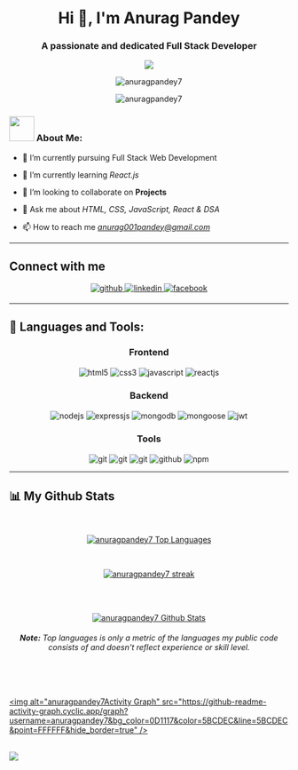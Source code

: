<h1 align="center">Hi 👋, I'm Anurag Pandey</h1>
<h3 align="center">A passionate and dedicated Full Stack Developer </h3>

<p align="center">
  <a href="https://github.com/DenverCoder1/readme-typing-svg">
    <img src="https://readme-typing-svg.demolab.com/?lines=Hi! My name is Anurag Pandey; I am a Full-Stack%20Web%20Developer 👨🏻‍💻; Curious%20to%20learn%20new%20things !&font=Fira%20Code&center=true&width=440&height=45&color=#37bcf7&vCenter=true&size=22&pause=1000"></a>
</p>



<p align="center"> <img src="https://media.tenor.com/cBUtv3HOBh4AAAAC/header.gif" alt="anuragpandey7" /> </p>

<p align="center"> <img src="https://komarev.com/ghpvc/?username=anuragpandey7&label=Profile%20views&color=0e75b6&style=flat" alt="anuragpandey7" /> </p>

### <img src="https://github.com/TheDudeThatCode/TheDudeThatCode/blob/master/Assets/Developer.gif" width="45" /> About Me:

- 🔭 I’m currently pursuing Full Stack Web Development

- 🌱 I’m currently learning *React.js*

<!-- - 📄 Know about my experiences [Resume](https://drive.google.com/file/d/1x0iQopDu1u7FI_gu_QY_q37EX2gCMYos/view?usp=sharing) -->

<!-- - 👨‍💻 All of my projects are available at Github and [Portfolio](https://vaibhav-mougha.github.io/) -->

- 💞️ I’m looking to collaborate on **Projects**

- 💬 Ask me about *HTML, CSS, JavaScript, React & DSA*

- 📫 How to reach me *anurag001pandey@gmail.com*



<hr />

## Connect with me  
<div align="center">
<a href="https://github.com/anuragpandey7" target="_blank">
<img src=https://img.shields.io/badge/github-%2324292e.svg?&style=for-the-badge&logo=github&logoColor=white alt=github style="margin-bottom: 5px;" />
</a>
<a href="https://www.linkedin.com/in/anurag-pandey-41636120a/" target="_blank">
<img src=https://img.shields.io/badge/linkedin-%231E77B5.svg?&style=for-the-badge&logo=linkedin&logoColor=white alt=linkedin style="margin-bottom: 5px;" />
</a>
<a href="mailto:anurag001pandey@gmail.com" target="_blank">
<img src=https://img.shields.io/badge/Gmail-D14836?style=for-the-badge&logo=gmail&logoColor=white alt=facebook style="margin-bottom: 5px;" />
</a>
</div>

<hr />

## 🚀 Languages and Tools:
<div align="center">
 
 <div align="center"><h3 align="center">Frontend</h3>
<img src="https://img.shields.io/badge/html5-%23E34F26.svg?style=for-the-badge&logo=html5&logoColor=white" align="center" alt="html5">
<img src = "https://img.shields.io/badge/css3-%231572B6.svg?style=for-the-badge&logo=css3&logoColor=white" align="center" alt="css3">
<img src ="https://img.shields.io/badge/javascript-%23323330.svg?style=for-the-badge&logo=javascript&logoColor=%23F7DF1E" align="center" alt="javascript">
<img src="https://img.shields.io/badge/React-20232A?style=for-the-badge&logo=react&logoColor=61DAFB"  align="center" alt="reactjs" />
<!-- <img src="https://img.shields.io/badge/Redux-593D88?style=for-the-badge&logo=redux&logoColor=white"  align="center" alt="redux" /> -->
<!-- <img src="https://img.shields.io/badge/Material%20UI-007FFF?style=for-the-badge&logo=mui&logoColor=white"  align="center" alt="material-ui"/> -->
<!-- <img src = "https://img.shields.io/badge/chakra ui-%234ED1C5.svg?style=for-the-badge&logo=chakraui&logoColor=white" align="center" alt="chakra-ui"/> -->
</div>
  <div align="center"><h3 align="center">Backend</h3> 
<img src="https://img.shields.io/badge/Node.js-339933?style=for-the-badge&logo=nodedotjs&logoColor=white" align="center" alt="nodejs" />
<img src="https://img.shields.io/badge/Express.js-000000?style=for-the-badge&logo=express&logoColor=white" align="center" alt="expressjs"/>
<img src="https://img.shields.io/badge/MongoDB-4EA94B?style=for-the-badge&logo=mongodb&logoColor=white" align="center" alt="mongodb"/>
<img src="https://img.shields.io/badge/mongoose-%2300f.svg?style=for-the-badge&logo=fastify&logoColor=white" align="center" alt="mongoose"/>
   <img src="https://img.shields.io/badge/JWT-black?style=for-the-badge&logo=JSON%20web%20tokens" align="center" alt="jwt"/>
 </div>
  <div align="center"><h3 align="center">Tools</h3> 
  <!-- <img src="https://img.shields.io/badge/heroku-%23430098.svg?style=for-the-badge&logo=heroku&logoColor=white" align="center" alt="git"/> -->
   <img src="https://img.shields.io/badge/netlify-%23000000.svg?style=for-the-badge&logo=netlify&logoColor=#00C7B7" align="center" alt="git"/>
   <img src="https://img.shields.io/badge/vercel-%23000000.svg?style=for-the-badge&logo=vercel&logoColor=whit" align="center" alt="git"/>
   <img src="https://img.shields.io/badge/Git-f44d27?style=for-the-badge&logo=git&logoColor=white"  align="center" alt="git"/>
<img src="https://img.shields.io/badge/GitHub-100000?style=for-the-badge&logo=github&logoColor=white"  align="center" alt="github"/>
<!-- <img src ="https://img.shields.io/badge/Postman-FF6C37?style=for-the-badge&logo=postman&logoColor=white" align="center" alt="postman"> -->
<img src = "https://img.shields.io/badge/NPM-%23000000.svg?style=for-the-badge&logo=npm&logoColor=white" align="center" alt="npm">
   <br/>
 </div>
</div>

<hr />

## 📊 My Github Stats
   <br/>   
 <p align="center">      
  <a href="https://github.com/anuragpandey7/github-readme-stats"><img alt="anuragpandey7 Top Languages" src="https://github-readme-stats.vercel.app/api/top-langs/?username=anuragpandey7&langs_count=8&count_private=true&layout=compact&theme=react&hide_border=true&bg_color=0D1117" /></a>
      </p>      
     <br/> 
   <p align="center">
    <a href="https://github.com/anuragpandey7/github-readme-streak-stats">
        <img title="🔥 Get streak stats for your profile at git.io/streak-stats" alt="anuragpandey7 streak" src="https://github-readme-streak-stats.herokuapp.com/?user=anuragpandey7&hide_border=true&theme=react&hide_border=true&bg_color=0D1117"/>
    </a>
</p>                                                                                                                                              

  <br/>
  <br/>
     <p align="center">                                                                                                 
    <a href="https://github.com/anuragpandey7/github-readme-stats"><img alt="anuragpandey7 Github Stats" src="https://github-readme-stats.vercel.app/api?username=anuragpandey7&show_icons=true&locale=en&theme=react&hide_border=true&bg_color=0D1117" alt="anuragpandey7" /></a>
    </p>                                                                 
 <h6 align="center"> <b>Note:</b> Top languages is only a metric of the languages my public code consists of and doesn't reflect experience or skill level.</h6>


<br/>
<br/>

<a href="https://github.com/anuragpandey7/github-readme-activity-graph"><img alt="anuragpandey7Activity Graph" src="https://github-readme-activity-graph.cyclic.app/graph?username=anuragpandey7&bg_color=0D1117&color=5BCDEC&line=5BCDEC&point=FFFFFF&hide_border=true" /></a>
<br/>
<br/>

<!-- <img width= 100% src="https://encrypted-tbn0.gstatic.com/images?q=tbn:ANd9GcQwMeX8oQjnPUSnTXMOnzmQnwYjnCXPqw4smQ&usqp=CAU" alt=""> -->

<!-- <h3 text-align=center >Stay Happy, Stay Motivated  <img height=50px src="https://i.pinimg.com/originals/69/52/88/69528895726f32fc384babcde61a535a.gif" alt=""></h3> -->

<img  src="https://raw.githubusercontent.com/Trilokia/Trilokia/379277808c61ef204768a61bbc5d25bc7798ccf1/bottom_header.svg" />
